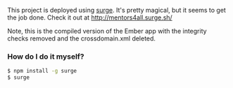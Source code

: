 This project is deployed using [surge](https://surge.sh/).
It's pretty magical, but it seems to get the job done.
Check it out at http://mentors4all.surge.sh/

Note, this is the compiled version of the Ember app with the integrity checks removed and the crossdomain.xml deleted.

### How do I do it myself?
```bash
$ npm install -g surge
$ surge
```
